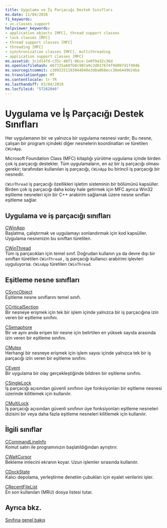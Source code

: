 ```yaml
---
title: Uygulama ve İş Parçacığı Destek Sınıfları
ms.date: 11/04/2016
f1_keywords:
- vc.classes.support
helpviewer_keywords:
- application objects [MFC], thread support classes
- lock classes [MFC]
- thread support classes [MFC]
- threading [MFC]
- synchronization classes [MFC], multithreading
- application support classes [MFC]
ms.assetid: 3c1d14fd-c35c-48f1-86ce-1e0f9a32c36d
ms.openlocfilehash: 667725a60fb0c907a9c2d017674f9d097d1f4946
ms.sourcegitcommit: c3093251193944840e3d0a068ecc30e6449624ba
ms.translationtype: MT
ms.contentlocale: tr-TR
ms.lasthandoff: 03/04/2019
ms.locfileid: "57262046"
---
```

# <a name="application-and-thread-support-classes"></a>Uygulama ve İş Parçacığı Destek Sınıfları

Her uygulamanın bir ve yalnızca bir uygulama nesnesi vardır; Bu nesne, çalışan bir program içindeki diğer nesnelerin koordinatları ve türetilen `CWinApp`.

Microsoft Foundation Class (MFC) kitaplığı yürütme uygulama içinde birden çok iş parçacığı destekler. Tüm uygulamaların, en az bir iş parçacığı olması gerekir; tarafından kullanılan iş parçacığı, `CWinApp` bu birincil iş parçacığı bir nesnedir.

`CWinThread` iş parçacığı özellikleri işletim sisteminin bir bölümünü kapsüller. Birden çok iş parçacığı daha kolay hale getirmek için MFC ayrıca Win32 eşitleme nesneleri için bir C++ arabirim sağlamak üzere nesne sınıfları eşitleme sağlar.

## <a name="application-and-thread-classes"></a>Uygulama ve iş parçacığı sınıfları

[CWinApp](../mfc/reference/cwinapp-class.md)<br/>
Başlatma, çalıştırmak ve uygulamayı sonlandırmak için kod kapsüller. Uygulama nesnenizin bu sınıftan türetilen.

[CWinThread](../mfc/reference/cwinthread-class.md)<br/>
Tüm iş parçacıkları için temel sınıf. Doğrudan kullanın ya da devre dışı bir sınıftan türetilen `CWinThread` , iş parçacığı kullanıcı arabirimi işlevleri uyguluyorsa. `CWinApp` türetilen `CWinThread`.

## <a name="synchronization-object-classes"></a>Eşitleme nesne sınıfları

[CSyncObject](../mfc/reference/csyncobject-class.md)<br/>
Eşitleme nesne sınıflarını temel sınıfı.

[CCriticalSection](../mfc/reference/ccriticalsection-class.md)<br/>
Bir nesneye erişmek için tek bir işlem içinde yalnızca bir iş parçacığına izin veren bir eşitleme sınıfını.

[CSemaphore](../mfc/reference/csemaphore-class.md)<br/>
Bir ve aynı anda erişen bir nesne için belirtilen en yüksek sayıda arasında izin veren bir eşitleme sınıfını.

[CMutex](../mfc/reference/cmutex-class.md)<br/>
Herhangi bir nesneye erişmek için işlem sayısı içinde yalnızca tek bir iş parçacığı izin veren bir eşitleme sınıfını.

[CEvent](../mfc/reference/cevent-class.md)<br/>
Bir uygulama bir olay gerçekleştiğinde bildiren bir eşitleme sınıfını.

[CSingleLock](../mfc/reference/csinglelock-class.md)<br/>
İş parçacığı açısından güvenli sınıfının üye fonksiyonları bir eşitleme nesnesi üzerinde kilitlemek için kullanılır.

[CMultiLock](../mfc/reference/cmultilock-class.md)<br/>
İş parçacığı açısından güvenli sınıfının üye fonksiyonları eşitleme nesneleri dizisini bir veya daha fazla eşitleme nesneleri kilitlemek için kullanılır.

## <a name="related-classes"></a>İlgili sınıflar

[CCommandLineInfo](../mfc/reference/ccommandlineinfo-class.md)<br/>
Komut satırı ile programınızın başlatıldığından ayrıştırır.

[CWaitCursor](../mfc/reference/cwaitcursor-class.md)<br/>
Bekleme imlecini ekranın koyar. Uzun işlemler sırasında kullanılır.

[CDockState](../mfc/reference/cdockstate-class.md)<br/>
Kalıcı depolama, yerleştirme denetim çubukları için eyalet verilerini işler.

[CRecentFileList](../mfc/reference/crecentfilelist-class.md)<br/>
En son kullanılan (MRU) dosya listesi tutar.

## <a name="see-also"></a>Ayrıca bkz.

[Sınıfına genel bakış](../mfc/class-library-overview.md)
